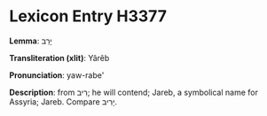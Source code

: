 # Lexicon Entry H3377

**Lemma**: יָרֵב

**Transliteration (xlit)**: Yârêb

**Pronunciation**: yaw-rabe'

**Description**:
from רִיב; he will contend; Jareb, a symbolical name for Assyria; Jareb. Compare יָרִיב.
